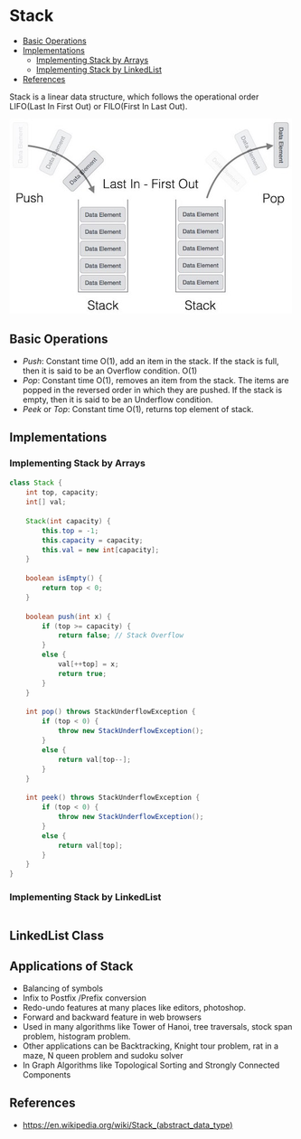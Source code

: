 # Stack

<!-- MarkdownTOC -->

- [Basic Operations](#basic-operations)
- [Implementations](#implementations)
  - [Implementing Stack by Arrays](#implementing-stack–by-arrays)
  - [Implementing Stack by LinkedList](#implementing-stack–by-linkedlist)
- [References](#references)

<!-- /MarkdownTOC -->

Stack is a linear data structure, which follows the operational order LIFO(Last In First Out) or FILO(First In Last Out).

![stack](../../../images/stack.jpg)

## Basic Operations

- _Push_: Constant time O(1), add an item in the stack. If the stack is full, then it is said to be an Overflow condition. O(1)
- _Pop_: Constant time O(1), removes an item from the stack. The items are popped in the reversed order in which they are pushed. If the stack is empty, then it is said to be an Underflow condition.
- _Peek_ or _Top_: Constant time O(1), returns top element of stack.

## Implementations

### Implementing Stack by Arrays

```java
class Stack { 
    int top, capacity;
    int[] val;

    Stack(int capacity) {
        this.top = -1;
        this.capacity = capacity;
        this.val = new int[capacity];
    }
  
    boolean isEmpty() { 
        return top < 0; 
    } 
  
    boolean push(int x) { 
        if (top >= capacity) { 
            return false; // Stack Overflow
        } 
        else { 
            val[++top] = x; 
            return true; 
        } 
    } 
  
    int pop() throws StackUnderflowException { 
        if (top < 0) { 
            throw new StackUnderflowException();
        } 
        else { 
            return val[top--]; 
        } 
    } 
  
    int peek() throws StackUnderflowException { 
        if (top < 0) { 
            throw new StackUnderflowException(); 
        } 
        else { 
            return val[top]; 
        } 
    } 
} 
```

### Implementing Stack by LinkedList

```java

```

## LinkedList Class



## Applications of Stack

- Balancing of symbols
- Infix to Postfix /Prefix conversion
- Redo-undo features at many places like editors, photoshop.
- Forward and backward feature in web browsers
- Used in many algorithms like Tower of Hanoi, tree traversals, stock span problem, histogram problem.
- Other applications can be Backtracking, Knight tour problem, rat in a maze, N queen problem and sudoku solver
- In Graph Algorithms like Topological Sorting and Strongly Connected Components

## References
- <https://en.wikipedia.org/wiki/Stack_(abstract_data_type)>
